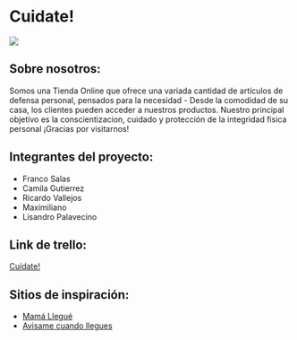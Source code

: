 <h1>Cuidate!</h1>
<img src="https://web.whatsapp.com/690a06b5-2c00-4e89-b01b-5b7f75460078">

<h2>Sobre nosotros:</h2><div>
  Somos una Tienda Online que ofrece una variada cantidad de artículos de defensa personal, pensados para la necesidad -
  Desde la comodidad de su casa, los clientes pueden acceder a nuestros productos. Nuestro principal objetivo es la conscientizacion, cuidado y protección de 
   la integridad fisica personal
  ¡Gracias por visitarnos!
  <div>
<h2>Integrantes del proyecto:</h2><div>
  <ul>
    <li>Franco Salas</li>
    <li>Camila Gutierrez</li>
    <li>Ricardo Vallejos</li>
    <li>Maximiliano</li>
    <li>Lisandro Palavecino</li>
    </ul>
    <div>

<h2>Link de trello:</h2>
<a href="https://trello.com/b/tPagskz9/sprint-pi-c19">Cuídate!</a>


<h2>Sitios de inspiración:</h2>
      <ul>
        <li><a href="https://mamallegue.com.ar/">Mamá Llegué</a></li>
        <li><a href="https://www.avisamecuandollegues.com.ar/">Avisame cuando llegues</a></li>
      </ul>
      
